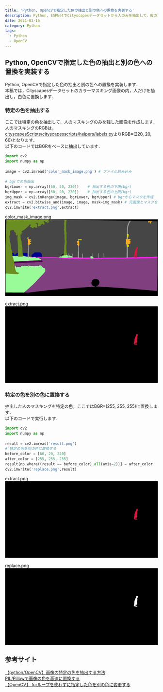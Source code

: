 ```yaml
---
title: 'Python, OpenCVで指定した色の抽出と別の色への置換を実装する'
description: Python, ESPNetでCityscapesデータセットから人のみを抽出して，仮のオリジナルデータを生成します．
date: 2021-03-16
category: Python
tags:
  - Python
  - OpenCV
---
```


## Python, OpenCVで指定した色の抽出と別の色への置換を実装する
Python, OpenCVで指定した色の抽出と別の色への置換を実装します．<br>
本稿では，Cityscapesデータセットのカラーマスキング画像の内，人だけを抽出し，白色に置換します．

### 特定の色を抽出する
ここでは特定の色を抽出して，人のマスキングのみを残した画像を作成します．<br>
人のマスキングのRGBは，[cityscapesScripts/cityscapesscripts/helpers/labels.py](https://github.com/mcordts/cityscapesScripts/blob/master/cityscapesscripts/helpers/labels.py)よりRGB=(220, 20, 60)となります．<br>
以下のコードではBGRをベースに抽出しています．<br>

```python
import cv2
import numpy as np

image = cv2.imread('color_mask_image.png') # ファイル読み込み

# bgrでの色抽出
bgrLower = np.array([60, 20, 220])    # 抽出する色の下限(bgr)
bgrUpper = np.array([60, 20, 220])    # 抽出する色の上限(bgr)
img_mask = cv2.inRange(image, bgrLower, bgrUpper) # bgrからマスクを作成
extract = cv2.bitwise_and(image, image, mask=img_mask) # 元画像とマスクを合成
cv2.imwrite('extract.png',extract)
```

color_mask_image.png<br>
![](./image/color_mask_image.png)<br>

extract.png<br>
![](./image/extract.png)


### 特定の色を別の色に置換する
抽出した人のマスキングを特定の色，ここではBGR=(255, 255, 255)に置換します．<br>
以下のコードで実行します．<br>
```python
import cv2
import numpy as np

result = cv2.imread('result.png')
# 特定の色を別の色に置換する
before_color = [60, 20, 220]
after_color = [255, 255, 255]
result[np.where((result == before_color).all(axis=2))] = after_color
cv2.imwrite('replace.png',result)
```

extract.png<br>
![](./image/extract.png)<br>

replace.png<br>
![](./image/replace.png)


## 参考サイト
[【python/OpenCV】画像の特定の色を抽出する方法](https://rikoubou.hatenablog.com/entry/2019/02/21/190310)<br>
[PIL/Pillowで画像の色を高速に置換する](https://qiita.com/pashango2/items/d6dda5f07109ee5b6163)<br>
[【OpenCV】 forループを使わずに指定した色を別の色に変更する](http://ni4muraano.hatenablog.com/entry/2017/05/15/000000)